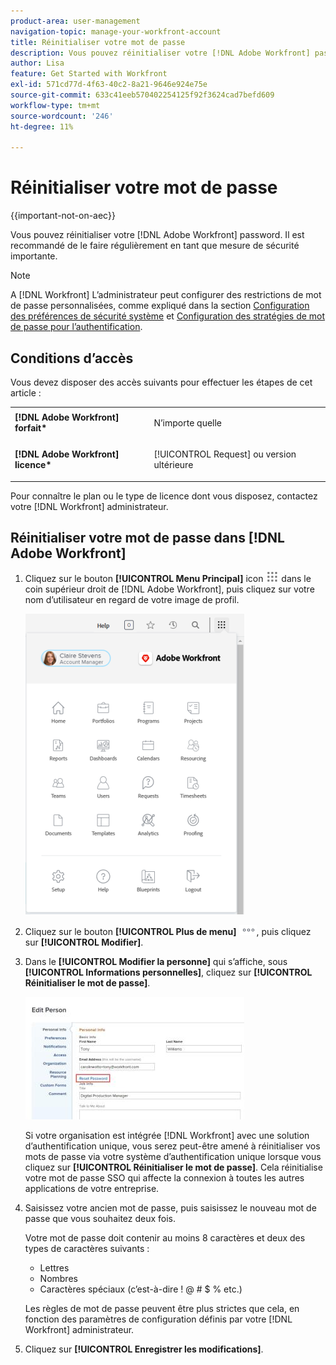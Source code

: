 ```yaml
---
product-area: user-management
navigation-topic: manage-your-workfront-account
title: Réinitialiser votre mot de passe
description: Vous pouvez réinitialiser votre [!DNL Adobe Workfront] password. Il est recommandé de le faire régulièrement en tant que mesure de sécurité importante.
author: Lisa
feature: Get Started with Workfront
exl-id: 571cd77d-4f63-40c2-8a21-9646e924e75e
source-git-commit: 633c41eeb570402254125f92f3624cad7befd609
workflow-type: tm+mt
source-wordcount: '246'
ht-degree: 11%

---
```


# Réinitialiser votre mot de passe

{{important-not-on-aec}}

Vous pouvez réinitialiser votre [!DNL Adobe Workfront] password. Il est recommandé de le faire régulièrement en tant que mesure de sécurité importante.

>[!NOTE]
>
>A [!DNL Workfront] L’administrateur peut configurer des restrictions de mot de passe personnalisées, comme expliqué dans la section [Configuration des préférences de sécurité système](../../../administration-and-setup/manage-workfront/security/configure-security-preferences.md) et [Configuration des stratégies de mot de passe pour l’authentification](../../../administration-and-setup/manage-workfront/security/configure-password-policies-authentication.md).
>
><!-- [!DNL Workfront] administrator can also reset your password in an Enhanced Authentication enabled environment. For more information, see [Reset a user's password with Enhanced Authentication](../../../workfront-basics/manage-your-account-and-profile/managing-your-workfront-account/reset-user-password-eauth.md).-->

## Conditions d’accès

Vous devez disposer des accès suivants pour effectuer les étapes de cet article :

<table style="table-layout:auto"> 
 <col> 
 </col> 
 <col> 
 </col> 
 <tbody> 
  <tr> 
   <td role="rowheader"><strong>[!DNL Adobe Workfront] forfait*</strong></td> 
   <td> <p>N’importe quelle</p> </td> 
  </tr> 
  <tr> 
   <td role="rowheader"><strong>[!DNL Adobe Workfront] licence*</strong></td> 
   <td> <p>[!UICONTROL Request] ou version ultérieure</p> </td> 
  </tr> 
 </tbody> 
</table>

Pour connaître le plan ou le type de licence dont vous disposez, contactez votre [!DNL Workfront] administrateur.

## Réinitialiser votre mot de passe dans [!DNL Adobe Workfront]

1. Cliquez sur le bouton **[!UICONTROL Menu Principal]** icon ![](assets/main-menu-icon.png) dans le coin supérieur droit de [!DNL Adobe Workfront], puis cliquez sur votre nom d’utilisateur en regard de votre image de profil.

   ![Ouvrez le menu principal et sélectionnez votre nom d’utilisateur.](assets/main-menu-options-350x481.png)

1. Cliquez sur le bouton **[!UICONTROL Plus de menu]** ![](assets/more-icon.png), puis cliquez sur **[!UICONTROL Modifier]**.

1. Dans le **[!UICONTROL Modifier la personne]** qui s’affiche, sous **[!UICONTROL Informations personnelles]**, cliquez sur **[!UICONTROL Réinitialiser le mot de passe]**.

   ![](assets/edit-person-box-350x196.jpg)

   Si votre organisation est intégrée [!DNL Workfront] avec une solution d’authentification unique, vous serez peut-être amené à réinitialiser vos mots de passe via votre système d’authentification unique lorsque vous cliquez sur **[!UICONTROL Réinitialiser le mot de passe]**. Cela réinitialise votre mot de passe SSO qui affecte la connexion à toutes les autres applications de votre entreprise.

1. Saisissez votre ancien mot de passe, puis saisissez le nouveau mot de passe que vous souhaitez deux fois.

   Votre mot de passe doit contenir au moins 8 caractères et deux des types de caractères suivants :

   * Lettres
   * Nombres
   * Caractères spéciaux (c’est-à-dire ! @ # $ % etc.)

   Les règles de mot de passe peuvent être plus strictes que cela, en fonction des paramètres de configuration définis par votre [!DNL Workfront] administrateur.

1. Cliquez sur **[!UICONTROL Enregistrer les modifications]**.
